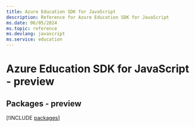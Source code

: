 ```yaml
---
title: Azure Education SDK for JavaScript
description: Reference for Azure Education SDK for JavaScript
ms.date: 06/05/2024
ms.topic: reference
ms.devlang: javascript
ms.service: education
---
```

# Azure Education SDK for JavaScript - preview
## Packages - preview
[!INCLUDE [packages](education-index.md)]